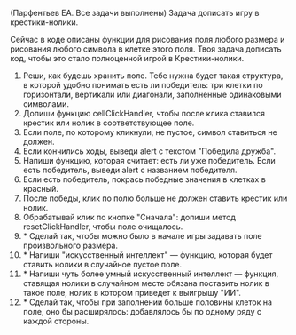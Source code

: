 (Парфентьев ЕА. Все задачи выполнены) Задача дописать игру в крестики-нолики.

Сейчас в коде описаны функции для рисования поля любого размера и рисования любого символа в клетке этого поля.
Твоя задача дописать код, чтобы это стало полноценной игрой в Крестики-нолики.

1. Реши, как будешь хранить поле. Тебе нужна будет такая структура, в которой удобно понимать есть ли победитель: три клетки по горизонтали, вертикали или диагонали, заполненные одинаковыми символами.
2. Допиши функцию cellClickHandler, чтобы после клика ставился крестик или нолик в соответствующее поле.
3. Если поле, по которому кликнули, не пустое, символ ставиться не должен.
4. Если кончились ходы, выведи alert с текстом "Победила дружба".
5. Напиши функцию, которая считает: есть ли уже победитель. Если есть победитель, выведи alert с названием победителя.
6. Если есть победитель, покрась победные значения в клетках в красный.
7. После победы, клик по полю больше не должен ставить крестик или нолик.
8. Обрабатывай клик по кнопке "Сначала": допиши метод resetClickHandler, чтобы поле очищалось.
9. \* Сделай так, чтобы можно было в начале игры задавать поле произвольного размера.
10. \* Напиши "искусственный интеллект" — функцию, которая будет ставить нолики в случайное пустое поле.
11. \* Напиши чуть более умный искусственный интеллект — функция, ставящая нолики в случайном месте обязана поставить нолик в такое поле, нолик в котором приведет к выигрышу "ИИ".
12. \* Сделай так, чтобы при заполнении больше половины клеток на поле, оно бы расширялось: добавлялось бы по одному ряду с каждой стороны.
